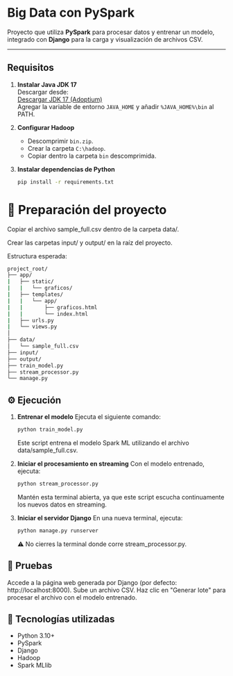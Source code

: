 # Big Data con PySpark

Proyecto que utiliza **PySpark** para procesar datos y entrenar un modelo, integrado con **Django** para la carga y visualización de archivos CSV.

---

## Requisitos

1. **Instalar Java JDK 17**  
   Descargar desde:  
   [Descargar JDK 17 (Adoptium)](https://adoptium.net/es/download?link=https%3A%2F%2Fgithub.com%2Fadoptium%2Ftemurin17-binaries%2Freleases%2Fdownload%2Fjdk-17.0.16%252B8%2FOpenJDK17U-jdk_x64_windows_hotspot_17.0.16_8.msi&vendor=Adoptium)  
   Agregar la variable de entorno `JAVA_HOME` y añadir `%JAVA_HOME%\bin` al PATH.

2. **Configurar Hadoop**  
   - Descomprimir `bin.zip`.  
   - Crear la carpeta `C:\hadoop`.  
   - Copiar dentro la carpeta `bin` descomprimida.

3. **Instalar dependencias de Python**  
   ```bash
   pip install -r requirements.txt

# 📂 Preparación del proyecto

Copiar el archivo sample_full.csv dentro de la carpeta data/.

Crear las carpetas input/ y output/ en la raíz del proyecto.

Estructura esperada:
```bash
project_root/
├── app/
|   ├── static/
|   |   └── graficos/
|   ├── templates/
|   |   └── app/
|   |       ├── graficos.html
|   |       └── index.html
|   ├── urls.py
|   └── views.py
│
├── data/
│   └── sample_full.csv
├── input/
├── output/
├── train_model.py
├── stream_processor.py
└── manage.py
```

## ⚙️ Ejecución

1. **Entrenar el modelo**
   Ejecuta el siguiente comando:
   ```bash
   python train_model.py
   ```
   Este script entrena el modelo Spark ML utilizando el archivo data/sample_full.csv.

2. **Iniciar el procesamiento en streaming**
   Con el modelo entrenado, ejecuta:
   ```bash
   python stream_processor.py
   ```
   Mantén esta terminal abierta, ya que este script escucha continuamente los nuevos datos en streaming.

3. **Iniciar el servidor Django**
   En una nueva terminal, ejecuta:
   ```bash
   python manage.py runserver
   ```
   ⚠️ No cierres la terminal donde corre stream_processor.py.

## 🧪 Pruebas
Accede a la página web generada por Django (por defecto: http://localhost:8000).
Sube un archivo CSV.
Haz clic en "Generar lote" para procesar el archivo con el modelo entrenado.

## 🧰 Tecnologías utilizadas
- Python 3.10+
- PySpark
- Django
- Hadoop
- Spark MLlib




